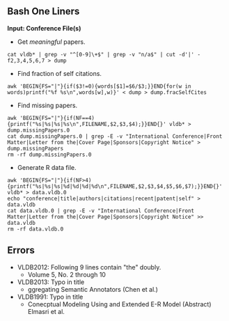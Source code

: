 ## Bash One Liners
__Input: Conference File(s)__

  * Get _meaningful_ papers.
  ```
  cat vldb* | grep -v "^[0-9]\+$" | grep -v "n/a$" | cut -d'|' -f2,3,4,5,6,7 > dump
  ```
  * Find fraction of self citations.
  ```
  awk 'BEGIN{FS="|"}{if($3!=0){words[$1]=$6/$3;}}END{for(w in words)printf("%f %s\n",words[w],w)}' < dump > dump.fracSelfCites
  ```
  * Find missing papers.
  ```
  awk 'BEGIN{FS="|"}{if(NF==4){printf("%s|%s|%s|%s\n",FILENAME,$2,$3,$4);}}END{}' vldb* > dump.missingPapers.0
  cat dump.missingPapers.0 | grep -E -v "International Conference|Front Matter|Letter from the|Cover Page|Sponsors|Copyright Notice" > dump.missingPapers
  rm -rf dump.missingPapers.0
  ```
  * Generate R data file.
  ```
  awk 'BEGIN{FS="|"}{if(NF>4){printf("%s|%s|%s|%d|%d|%d|%d\n",FILENAME,$2,$3,$4,$5,$6,$7);}}END{}' vldb* > data.vldb.0
  echo "conference|title|authors|citations|recent|patent|self" > data.vldb
  cat data.vldb.0 | grep -E -v "International Conference|Front Matter|Letter from the|Cover Page|Sponsors|Copyright Notice" >> data.vldb
  rm -rf data.vldb.0
  ```

## Errors

* VLDB2012: Following 9 lines contain "the" doubly. 
  * Volume 5, No. 2 through 10
* VLDB2013: Typo in title
  * ggregating Semantic Annotators (Chen et al.)
* VLDB1991: Typo in title
  * Conecptual Modeling Using and Extended E-R Model (Abstract) Elmasri et al.
